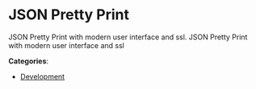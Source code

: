 # JSON Pretty Print

JSON Pretty Print with modern user interface and ssl.  JSON Pretty Print with modern user interface and ssl

**Categories**:

- [Development](https://github/apis-list/apis-list#development)



